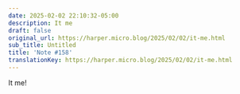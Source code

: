 ```yaml
---
date: 2025-02-02 22:10:32-05:00
description: It me
draft: false
original_url: https://harper.micro.blog/2025/02/02/it-me.html
sub_title: Untitled
title: 'Note #158'
translationKey: https://harper.micro.blog/2025/02/02/it-me.html
---
```


It me!
